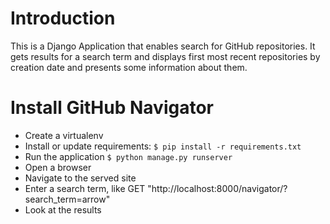 # Introduction #

This is a Django Application that enables search for GitHub repositories.
It gets results for a search term and displays first most recent repositories
by creation date and presents some information about them.


# Install GitHub Navigator #

* Create a virtualenv
* Install or update requirements:
`$ pip install -r requirements.txt`
* Run the application
`$ python manage.py runserver`
* Open a browser
* Navigate to the served site
* Enter a search term, like GET "http://localhost:8000/navigator/?search_term=arrow"
* Look at the results
